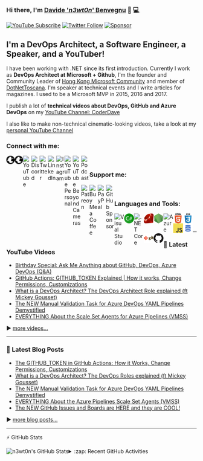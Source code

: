 ### Hi there, I'm [Davide '_n3wt0n_' Benvegnu][website] 👋 💻

[![YouTube Subscribe](https://img.shields.io/badge/YouTube_@CoderDave-SUBSCRIBE-red?logo=youtube&style=for-the-badge&logoColor=red)](https://www.youtube.com/CoderDave?sub_confirmation=1) 
[![Twitter Follow](https://img.shields.io/twitter/follow/davidebenvegnu?color=1DA1F2&logo=twitter&style=for-the-badge)](https://twitter.com/intent/follow?original_referer=https%3A%2F%2Fgithub.com%2Fdavidebenvegnu&screen_name=n3wt0n)
[![Sponsor](https://img.shields.io/badge/Sponsor%20n3wt0n-%F0%9F%92%96-pink?style=for-the-badge)][githubsponsor]

## I'm a DevOps Architect, a Software Engineer, a Speaker, and a YouTuber!

I have been working with .NET since its first introduction. Currently I work as __DevOps Architect at Microsoft + Github__, I'm the founder and Community Leader of [Hong Kong Microsoft Community](http://www.hkmsc.org) and member of [DotNetToscana](https://dotnettoscana.org). I'm speaker at technical events and I write articles for magazines. I used to be a Microsoft MVP in 2015, 2016 and 2017.

I publish a lot of __technical videos about DevOps, GitHub and Azure DevOps__ on my [YouTube Channel: CoderDave](https://youtube.com/CoderDave)

I also like to make non-technical cinematic-looking videos, take a look at my [personal YouTube Channel](https://youtube.com/DavideBenvegnu)

### Connect with me:

[<img align="left" alt="About Me" width="22px" src="https://raw.githubusercontent.com/iconic/open-iconic/master/svg/globe.svg" />][website] 
[<img align="left" alt="CoderDave.io" width="22px" src="https://raw.githubusercontent.com/iconic/open-iconic/master/svg/globe.svg" />][cdwebsite]
[<img align="left" alt="YouTube" width="22px" src="https://raw.githubusercontent.com/n3wt0n/n3wt0n/master/assets/youtube.svg" />][youtube]
[<img align="left" alt="Discord" width="22px" src="https://raw.githubusercontent.com/n3wt0n/n3wt0n/master/assets/discord.svg" />][discord]
[<img align="left" alt="Twitter" width="22px" src="https://raw.githubusercontent.com/n3wt0n/n3wt0n/master/assets/twitter.svg" />][twitter]
[<img align="left" alt="LinkedIn" width="22px" src="https://raw.githubusercontent.com/n3wt0n/n3wt0n/master/assets/linkedin.svg" />][linkedin]
[<img align="left" alt="Instagram" width="22px" src="https://raw.githubusercontent.com/n3wt0n/n3wt0n/master/assets/instagram.png" />][instagram]
[<img align="left" alt="YouTube Personal" width="22px" src="https://raw.githubusercontent.com/n3wt0n/n3wt0n/master/assets/youtube.svg" />][youtube-personal]
[<img align="left" alt="YouTube Beyond Cameras" width="22px" src="https://raw.githubusercontent.com/n3wt0n/n3wt0n/master/assets/youtube.svg" />][youtube-cameras]
[<img align="left" alt="Podcast" width="22px" src="https://raw.githubusercontent.com/n3wt0n/n3wt0n/master/assets/podcast.svg" />][podcast]
<br />

### Support me:
[<img align="left" alt="Patreon" width="22px" src="https://raw.githubusercontent.com/n3wt0n/n3wt0n/master/assets/patreon.svg" />][patreon]
[<img align="left" alt="Buy Me a Coffee" width="22px" src="https://raw.githubusercontent.com/n3wt0n/n3wt0n/master/assets/buymeacoffee.svg" />][buymeacoffee]
[<img align="left" alt="PayPal" width="22px" src="https://raw.githubusercontent.com/n3wt0n/n3wt0n/master/assets/paypal.svg" />][paypal]
[<img align="left" alt="GitHub Sponsor" width="22px" src="https://raw.githubusercontent.com/n3wt0n/n3wt0n/master/assets/github-mona.svg" />][githubsponsor]
<br />

### Languages and Tools:

<img align="left" alt="Visual Studio" width="26px" src="https://visualstudio.microsoft.com/wp-content/uploads/2019/06/BrandVisualStudioWin2019-3.svg" />
<img align="left" alt="C#" width="26px" src="https://raw.githubusercontent.com/github/explore/80688e429a7d4ef2fca1e82350fe8e3517d3494d/topics/csharp/csharp.png" />
<img align="left" alt=".NET Core" width="26px" src="https://adrianwilczynski.gallerycdn.vsassets.io/extensions/adrianwilczynski/asp-net-core-switcher/2.0.2/1577043327534/Microsoft.VisualStudio.Services.Icons.Default" />
<img align="left" alt="Ruby" width="26px" src="https://raw.githubusercontent.com/github/explore/80688e429a7d4ef2fca1e82350fe8e3517d3494d/topics/ruby/ruby.png" />
<img align="left" alt="Node.js" width="26px" src="https://raw.githubusercontent.com/github/explore/80688e429a7d4ef2fca1e82350fe8e3517d3494d/topics/nodejs/nodejs.png" />
<img align="left" alt="Azure" width="26px" src="https://www.vectorlogo.zone/logos/microsoft_azure/microsoft_azure-icon.svg" />
<img align="left" alt="HTML5" width="26px" src="https://raw.githubusercontent.com/github/explore/80688e429a7d4ef2fca1e82350fe8e3517d3494d/topics/html/html.png" />
<img align="left" alt="CSS3" width="26px" src="https://raw.githubusercontent.com/github/explore/80688e429a7d4ef2fca1e82350fe8e3517d3494d/topics/css/css.png" />
<img align="left" alt="JavaScript" width="26px" src="https://raw.githubusercontent.com/github/explore/80688e429a7d4ef2fca1e82350fe8e3517d3494d/topics/javascript/javascript.png" />
<img align="left" alt="SQL" width="26px" src="https://raw.githubusercontent.com/github/explore/80688e429a7d4ef2fca1e82350fe8e3517d3494d/topics/sql/sql.png" />
<img align="left" alt="Git" width="26px" src="https://raw.githubusercontent.com/github/explore/80688e429a7d4ef2fca1e82350fe8e3517d3494d/topics/git/git.png" />
<img align="left" alt="GitHub" width="26px" src="https://raw.githubusercontent.com/github/explore/78df643247d429f6cc873026c0622819ad797942/topics/github/github.png" />

<br />
<br />

---

### 🎥 Latest YouTube Videos

<!-- YOUTUBE:START -->
- [Birthday Special: Ask Me Anything about GitHub, DevOps, Azure DevOps (Q&A)](https://www.youtube.com/watch?v=a9cpkf7ZMeA)
- [GitHub Actions: GITHUB_TOKEN Explained | How it works, Change Permissions, Customizations](https://www.youtube.com/watch?v=jEK07KPEjnY)
- [What is a DevOps Architect? The DevOps Architect Role explained (ft Mickey Gousset)](https://www.youtube.com/watch?v=TF9EIS9vxnM)
- [The NEW Manual Validation Task for Azure DevOps YAML Pipelines Demystified](https://www.youtube.com/watch?v=sfb3d100JPo)
- [EVERYTHING About the Scale Set Agents for Azure Pipelines (VMSS)](https://www.youtube.com/watch?v=3oILIG4i71g)
<!-- YOUTUBE:END -->

▶ [more videos...][youtube]

---

### 📑 Latest Blog Posts

<!-- BLOG-POST-LIST:START -->
- [The GITHUB_TOKEN in GitHub Actions: How it Works, Change Permissions, Customizations](https://dev.to/github/the-githubtoken-in-github-actions-how-it-works-change-permissions-customizations-3cgp)
- [What is a DevOps Architect? The DevOps Roles explained (ft Mickey Gousset)](https://dev.to/n3wt0n/what-is-a-devops-architect-the-devops-roles-explained-ft-mickey-gousset-39f1)
- [The NEW Manual Validation Task for Azure DevOps YAML Pipelines Demystified](https://dev.to/n3wt0n/the-new-manual-validation-task-for-azure-devops-yaml-pipelines-demystified-385c)
- [EVERYTHING About the Azure Pipelines Scale Set Agents (VMSS)](https://dev.to/n3wt0n/everything-about-the-azure-pipelines-scale-set-agents-vmss-cp2)
- [The NEW GitHub Issues and Boards are HERE and they are COOL!](https://dev.to/github/the-new-github-issues-and-boards-are-here-and-they-are-cool-31je)
<!-- BLOG-POST-LIST:END -->

▶ [more blog posts...][blog]

---

:zap: GitHub Stats

<img align="left" alt="n3wt0n's GitHub Stats" src="https://github-readme-stats.vercel.app/api?username=n3wt0n&show_icons=true&hide_border=true&count_private=true" />

<details>
  <summary>:zap: Recent GitHub Activities</summary>
  
<!--START_SECTION:activity-->
1. 🎉 Merged PR [#10](https://github.com/n3wt0n/SmartHotel360-Website/pull/10) in [n3wt0n/SmartHotel360-Website](https://github.com/n3wt0n/SmartHotel360-Website)
<!--END_SECTION:activity-->

</details>

[website]: https://www.davidebenvegnu.com
[cdwebsite]: https://coderdave.io
[blog]: https://dev.to/n3wt0n
[twitter]: https://twitter.com/davidebenvegnu
[youtube]: https://www.youtube.com/CoderDave
[youtube-personal]: https://www.youtube.com/DavideBenvegnu
[youtube-cameras]: https://www.youtube.com/channel/UC-D1BZtB-ifRhxLmRq1y-Ug
[linkedin]: https://linkedin.com/in/davidebenvegnu
[instagram]: https://www.instagram.com/davide.benvegnu
[patreon]: https://patreon.com/CoderDave
[paypal]: https://paypal.me/dabenveg
[buymeacoffee]: https://buymeacoffee.com/CoderDave
[githubsponsor]: https://github.com/sponsors/n3wt0n?o=esb
[podcast]: https://geni.us/cdpodcast
[discord]: https://discord.gg/sJFmYC9TXb

<!--
**n3wt0n/n3wt0n** is a ✨ _special_ ✨ repository because its `README.md` (this file) appears on your GitHub profile.

Here are some ideas to get you started:

- 🔭 I’m currently working on ...
- 🌱 I’m currently learning ...
- 👯 I’m looking to collaborate on ...
- 🤔 I’m looking for help with ...
- 💬 Ask me about ...
- 📫 How to reach me: ...
- 😄 Pronouns: ...
- ⚡ Fun fact: ...
-->
